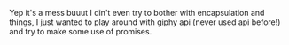 Yep it's a mess buuut I din't even try to bother with encapsulation and things, I just wanted to play around with giphy api (never used api before!) and try to make some use of promises. 
